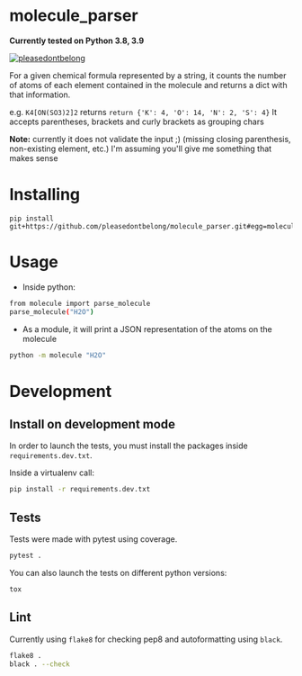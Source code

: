 # molecule_parser

**Currently tested on Python 3.8, 3.9**

[![pleasedontbelong](https://circleci.com/gh/pleasedontbelong/molecule_parser.svg?style=svg)](https://circleci.com/gh/pleasedontbelong/molecule_parser)

For a given chemical formula represented by a string, it counts the number of atoms of each element contained in the molecule and returns a dict with that information.

e.g. `K4[ON(SO3)2]2` returns `return {'K': 4, 'O': 14, 'N': 2, 'S': 4}`
It accepts parentheses, brackets and curly brackets as grouping chars

**Note:** currently it does not validate the input ;) (missing closing parenthesis, non-existing element, etc.) I'm assuming you'll give me something that makes sense

# Installing

```
pip install git+https://github.com/pleasedontbelong/molecule_parser.git#egg=molecule
```

# Usage

- Inside python:

```sh
from molecule import parse_molecule
parse_molecule("H2O")
```

- As a module, it will print a JSON representation of the atoms on the molecule

```sh
python -m molecule "H2O"
```

# Development

## Install on development mode

In order to launch the tests, you must install the packages inside `requirements.dev.txt`.

Inside a virtualenv call:

```sh
pip install -r requirements.dev.txt
```

## Tests

Tests were made with pytest using coverage.

```sh
pytest .
```

You can also launch the tests on different python versions:

```sh
tox
```

## Lint

Currently using `flake8` for checking pep8 and autoformatting using `black`.

```sh
flake8 .
black . --check
```
